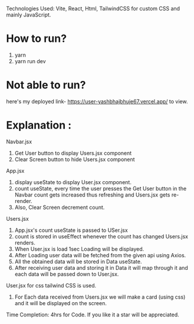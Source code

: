 Technologies Used: Vite, React, Html, TailwindCSS for custom CSS and mainly JavaScript.

# How to run?
 1. yarn
 2. yarn run dev

# Not able to run?
 here's my deployed link- https://user-yashbhajbhuje67.vercel.app/ to view.
 
# Explanation :
Navbar.jsx
 1. Get User button to display Users.jsx component
 2. Clear Screen button to hide Users.jsx component

App.jsx
 1. display useState to display User.jsx component.
 2. count useState, every time the user presses the Get User button in the Navbar count gets increased thus refreshing and Users.jsx gets re-render.
 3. Also, Clear Screen decrement count.
 
Users.jsx
 1. App.jsx's count useState is passed to USer.jsx
 2. count is stored in useEffect whenever the count has changed Users.jsx renders.
 3. When User.jsx is load 1sec Loading will be displayed.
 4. After Loading user data will be fetched from the given api using Axios.
 5. All the obtained data will be stored in Data useState.
 5. After receiving user data and storing it in Data it will map through it and each data will be passed down to User.jsx.
 
User.jsx
 for css tailwind CSS is used.
 1. For Each data received from Users.jsx we will make a card (using css) and it will be displayed on the screen.
 
 Time Completion: 4hrs for Code.
 If you like it a star will be appreciated. 
